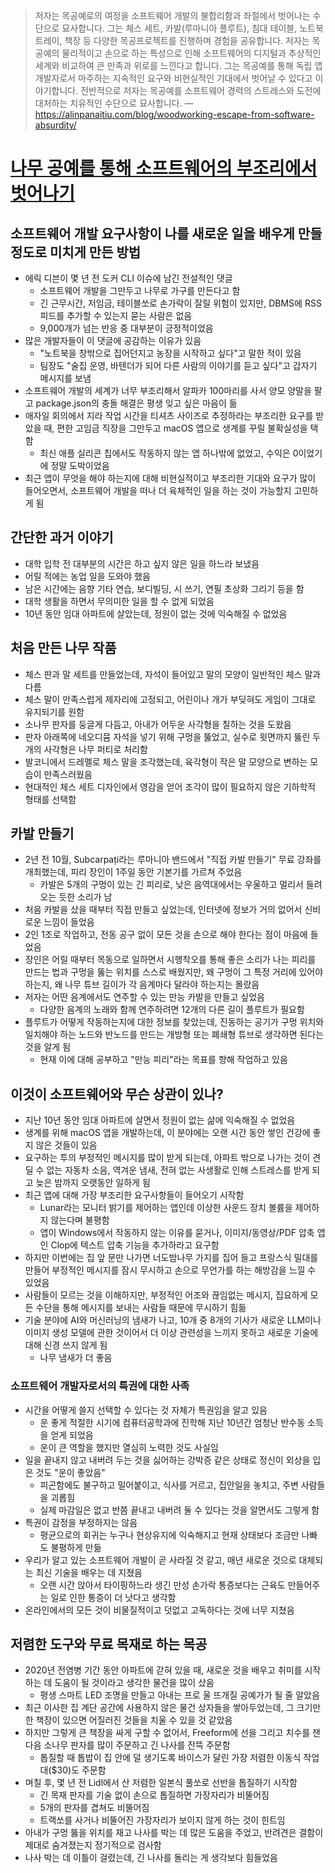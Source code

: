 
> 저자는 목공예로의 여정을 소프트웨어 개발의 불합리함과 좌절에서 벗어나는 수단으로 묘사합니다. 그는 체스 세트, 카발(루마니아 플루트), 침대 테이블, 노트북 트레이, 책장 등 다양한 목공프로젝트를 진행하며 경험을 공유합니다. 저자는 목공예의 물리적이고 손으로 하는 특성으로 인해 소프트웨어의 디지털과 추상적인 세계와 비교하여 큰 만족과 위로를 느낀다고 합니다. 그는 목공예를 통해 독립 앱 개발자로서 마주하는 지속적인 요구와 비현실적인 기대에서 벗어날 수 있다고 이야기합니다. 전반적으로 저자는 목공예를 소프트웨어 경력의 스트레스와 도전에 대처하는 치유적인 수단으로 묘사합니다. — https://alinpanaitiu.com/blog/woodworking-escape-from-software-absurdity/

# [나무 공예를 통해 소프트웨어의 부조리에서 벗어나기](https://news.hada.io/topic?id=14637)

## 소프트웨어 개발 요구사항이 나를 새로운 일을 배우게 만들 정도로 미치게 만든 방법

- 에릭 디븐이 몇 년 전 도커 CLI 이슈에 남긴 전설적인 댓글
  - 소프트웨어 개발을 그만두고 나무로 가구를 만든다고 함
  - 긴 근무시간, 저임금, 테이블쏘로 손가락이 잘릴 위험이 있지만, DBMS에 RSS 피드를 추가할 수 있는지 묻는 사람은 없음
  - 9,000개가 넘는 반응 중 대부분이 긍정적이었음
- 많은 개발자들이 이 댓글에 공감하는 이유가 있음
  - "노트북을 창밖으로 집어던지고 농장을 시작하고 싶다"고 말한 적이 있음
  - 팀장도 "술집 운영, 바텐더가 되어 다른 사람의 이야기를 듣고 싶다"고 갑자기 메시지를 보냄
- 소프트웨어 개발의 세계가 너무 부조리해서 알파카 100마리를 사서 양모 양말을 팔고 package.json의 충돌 해결은 평생 잊고 싶은 마음이 듦
- 애자일 회의에서 지라 작업 시간을 티셔츠 사이즈로 추정하라는 부조리한 요구를 받았을 때, 편한 고임금 직장을 그만두고 macOS 앱으로 생계를 꾸릴 불확실성을 택함
  - 최신 애플 실리콘 칩에서도 작동하지 않는 앱 하나밖에 없었고, 수익은 0이었기에 정말 도박이었음
- 최근 앱이 무엇을 해야 하는지에 대해 비현실적이고 부조리한 기대와 요구가 많이 들어오면서, 소프트웨어 개발을 떠나 더 육체적인 일을 하는 것이 가능할지 고민하게 됨

## 간단한 과거 이야기

- 대학 입학 전 대부분의 시간은 하고 싶지 않은 일을 하느라 보냈음
- 어릴 적에는 농업 일을 도와야 했음
- 남은 시간에는 음향 기타 연습, 보디빌딩, 시 쓰기, 연필 초상화 그리기 등을 함
- 대학 생활을 하면서 무의미한 일을 할 수 없게 되었음
- 10년 동안 임대 아파트에 살았는데, 정원이 없는 것에 익숙해질 수 없었음

## 처음 만든 나무 작품

- 체스 판과 말 세트를 만들었는데, 자석이 들어있고 말의 모양이 일반적인 체스 말과 다름
- 체스 말이 만족스럽게 제자리에 고정되고, 어린이나 개가 부딪혀도 게임이 그대로 유지되기를 원함
- 소나무 판자를 둥글게 다듬고, 아내가 어두운 사각형을 칠하는 것을 도왔음
- 판자 아래쪽에 네오디뮴 자석을 넣기 위해 구멍을 뚫었고, 실수로 윗면까지 뚫린 두 개의 사각형은 나무 퍼티로 처리함
- 발코니에서 드레멜로 체스 말을 조각했는데, 육각형이 작은 말 모양으로 변하는 모습이 만족스러웠음
- 현대적인 체스 세트 디자인에서 영감을 얻어 조각이 많이 필요하지 않은 기하학적 형태를 선택함

## 카발 만들기

- 2년 전 10월, Subcarpați라는 루마니아 밴드에서 "직접 카발 만들기" 무료 강좌를 개최했는데, 피리 장인이 1주일 동안 기본기를 가르쳐 주었음
  - 카발은 5개의 구멍이 있는 긴 피리로, 낮은 음역대에서는 우울하고 멀리서 들려오는 듯한 소리가 남
- 처음 카발을 샀을 때부터 직접 만들고 싶었는데, 인터넷에 정보가 거의 없어서 신비로운 느낌이 들었음
- 2인 1조로 작업하고, 전동 공구 없이 모든 것을 손으로 해야 한다는 점이 마음에 들었음
- 장인은 어릴 때부터 목동으로 일하면서 시행착오를 통해 좋은 소리가 나는 피리를 만드는 법과 구멍을 뚫는 위치를 스스로 배웠지만, 왜 구멍이 그 특정 거리에 있어야 하는지, 왜 나무 튜브 길이가 각 음계마다 달라야 하는지는 몰랐음
- 저자는 어떤 음계에서도 연주할 수 있는 만능 카발을 만들고 싶었음
  - 다양한 음계의 노래와 함께 연주하려면 12개의 다른 길이 플루트가 필요함
- 플루트가 어떻게 작동하는지에 대한 정보를 찾았는데, 진동하는 공기가 구멍 위치와 일치해야 하는 노드와 반노드를 만드는 개방형 또는 폐쇄형 튜브로 생각하면 된다는 것을 알게 됨
  - 현재 이에 대해 공부하고 "만능 피리"라는 목표를 향해 작업하고 있음

## 이것이 소프트웨어와 무슨 상관이 있나?

- 지난 10년 동안 임대 아파트에 살면서 정원이 없는 삶에 익숙해질 수 없었음
- 생계를 위해 macOS 앱을 개발하는데, 이 분야에는 오랜 시간 동안 쌓인 건강에 좋지 않은 것들이 있음
- 요구하는 투의 부정적인 메시지를 많이 받게 되는데, 아파트 밖으로 나가는 것이 견딜 수 없는 자동차 소음, 역겨운 냄새, 전혀 없는 사생활로 인해 스트레스를 받게 되고 늦은 밤까지 오랫동안 일하게 됨
- 최근 앱에 대해 가장 부조리한 요구사항들이 들어오기 시작함
  - Lunar라는 모니터 밝기를 제어하는 앱인데 이상한 사운드 장치 볼륨을 제어하지 않는다며 불평함
  - 앱이 Windows에서 작동하지 않는 이유를 묻거나, 이미지/동영상/PDF 압축 앱인 Clop에 텍스트 압축 기능을 추가하라고 요구함
- 하지만 이번에는 집 앞 문만 나가면 너도밤나무 가지를 집어 들고 프랑스식 밀대를 만들어 부정적인 메시지를 잠시 무시하고 손으로 무언가를 하는 해방감을 느낄 수 있었음
- 사람들이 모르는 것을 이해하지만, 부정적인 어조와 끊임없는 메시지, 집요하게 모든 수단을 통해 메시지를 보내는 사람들 때문에 무시하기 힘듦
- 기술 분야에 AI와 머신러닝의 냄새가 나고, 10개 중 8개의 기사가 새로운 LLM이나 이미지 생성 모델에 관한 것이어서 더 이상 관련성을 느끼지 못하고 새로운 기술에 대해 신경 쓰지 않게 됨
  - 나무 냄새가 더 좋음

### 소프트웨어 개발자로서의 특권에 대한 사족

- 시간을 어떻게 쓸지 선택할 수 있다는 것 자체가 특권임을 알고 있음
  - 운 좋게 적절한 시기에 컴퓨터공학과에 진학해 지난 10년간 엄청난 반수동 소득을 얻게 되었음
  - 운이 큰 역할을 했지만 열심히 노력한 것도 사실임
- 일을 끝내지 않고 내버려 두는 것을 싫어하는 강박증 같은 상태로 정신이 외상을 입은 것도 "운이 좋았음"
  - 피곤함에도 불구하고 밀어붙이고, 식사를 거르고, 집안일을 놓치고, 주변 사람들을 괴롭힘
  - 실제 마감일은 없고 반쯤 끝내고 내버려 둘 수 있다는 것을 알면서도 그렇게 함
- 특권이 감정을 부정하지는 않음
  - 평균으로의 회귀는 누구나 현상유지에 익숙해지고 현재 상태보다 조금만 나빠도 불평하게 만듦
- 우리가 알고 있는 소프트웨어 개발이 곧 사라질 것 같고, 매년 새로운 것으로 대체되는 최신 기술을 배우는 데 지쳤음
  - 오랜 시간 앉아서 타이핑하느라 생긴 만성 손가락 통증보다는 근육도 만들어주는 일로 인한 통증이 더 낫다고 생각함
- 온라인에서의 모든 것이 비물질적이고 덧없고 고독하다는 것에 너무 지쳤음

## 저렴한 도구와 무료 목재로 하는 목공

- 2020년 전염병 기간 동안 아파트에 갇혀 있을 때, 새로운 것을 배우고 취미를 시작하는 데 도움이 될 것이라고 생각한 물건을 많이 샀음
  - 평생 스마트 LED 조명을 만들고 아내는 프로 울 뜨개질 공예가가 될 줄 알았음
- 최근 이사한 집 계단 공간에 사용하지 않은 물건 상자들을 쌓아두었는데, 그 크기만한 책장이 있으면 어질러진 것들을 치울 수 있을 것 같았음
- 하지만 그렇게 큰 책장을 싸게 구할 수 없어서, Freeform에 선을 그리고 치수를 잰 다음 소나무 판자를 많이 주문하고 긴 나사를 잔뜩 주문함
  - 톱질할 때 톱밥이 집 안에 덜 생기도록 바이스가 달린 가장 저렴한 이동식 작업대($30)도 주문함
- 며칠 후, 몇 년 전 Lidl에서 산 저렴한 일본식 풀쏘로 선반을 톱질하기 시작함
  - 긴 목재 판자를 기술 없이 손으로 톱질하면 가장자리가 비뚤어짐
  - 5개의 판자를 겹쳐도 비뚤어짐
  - 트랙쏘를 사거나 비뚤어진 가장자리가 보이지 않게 하는 것이 힌트임
- 아내가 구멍 뚫을 위치를 재고 나사를 박는 데 많은 도움을 주었고, 반려견은 결함이 제대로 숨겨졌는지 정기적으로 검사함
- 나사 박는 데 이틀이 걸렸는데, 긴 나사를 돌리는 게 생각보다 힘들었음
